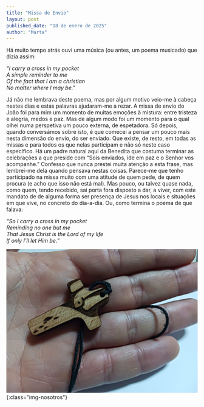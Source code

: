 ```yaml
---
title: "Missa de Envio"
layout: post
published_date: "18 de enero de 2025"
author: "Marta"
---
```

Há muito tempo atrás ouvi uma música (ou antes, um poema musicado) que dizia assim:

*“I carry a cross in my pocket  
A simple reminder to me  
Of the fact that I am a christian  
No matter where I may be."* 


Já não me lembrava deste poema, mas por algum motivo veio-me à cabeça nestes dias e estas palavras ajudaram-me a rezar.
A missa de envio do João foi para mim um momento de muitas emoções à mistura: entre tristeza e alegria, medos e paz. Mas de algum modo foi um momento para o qual olhei numa perspetiva um pouco externa, de espetadora. Só depois, quando conversámos sobre isto, é que comecei a pensar um pouco mais nesta dimensão do envio, do ser enviado. Que existe, de resto, em todas as missas e para todos os que nelas participam e não só neste caso específico. Há um padre natural aqui da Benedita que costuma terminar as celebrações a que preside com “Sois enviados, ide em paz e o Senhor vos acompanhe.” Confesso que nunca prestei muita atenção a esta frase, mas lembrei-me dela quando pensava nestas coisas. Parece-me que tenho participado na missa muito com uma atitude de quem pede, de quem procura (e acho que isso não está mal). Mas pouco, ou talvez quase nada, como quem, tendo recebido, sai porta fora disposto a dar, a viver, com este mandato de de alguma forma ser presença de Jesus nos locais e situações em que vive, no concreto do dia-a-dia. Ou, como termina o poema de que falava:

*“So I carry a cross in my pocket  
Reminding no one but me  
That Jesus Christ is the Lord of my life  
If only I’ll let Him be.”*

![screenshot](../assets/images/missa_envio_cruz.jpg){:class="img-nosotros"}


